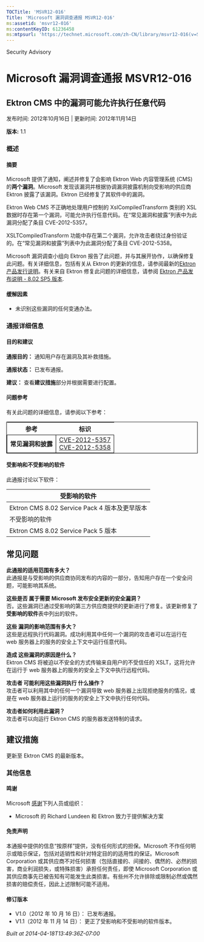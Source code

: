 ```yaml
---
TOCTitle: 'MSVR12-016'
Title: 'Microsoft 漏洞调查通报 MSVR12-016'
ms:assetid: 'msvr12-016'
ms:contentKeyID: 61236458
ms:mtpsurl: 'https://technet.microsoft.com/zh-CN/library/msvr12-016(v=Security.10)'
---
```


Security Advisory

Microsoft 漏洞调查通报 MSVR12-016
=================================

Ektron CMS 中的漏洞可能允许执行任意代码
---------------------------------------

发布时间: 2012年10月16日 | 更新时间: 2012年11月14日

**版本:** 1.1

### 概述

#### 摘要

Microsoft 提供了通知，阐述并修复了会影响 Ektron Web 内容管理系统 (CMS) 的**两个漏洞**。Microsoft 发现该漏洞并根据协调漏洞披露机制向受影响的供应商　Ektron 披露了该漏洞。Ektron 已经修复了其软件中的漏洞。

Ektron Web CMS 不正确地处理用户控制的 XslCompiledTransform 类别的 XSL 数据时存在第一个漏洞，可能允许执行任意代码。在“常见漏洞和披露”列表中为此漏洞分配了条目 CVE-2012-5357。

XSLTCompiledTransform 功能中存在第二个漏洞，允许攻击者绕过身份验证的。在“常见漏洞和披露”列表中为此漏洞分配了条目 CVE-2012-5358。

Microsoft 漏洞调查小组向 Ektron 报告了此问题，并与其展开协作，以确保修复此问题。有关详细信息，包括有关从 Ektron 的更新的信息，请参阅最新的[Ektron 产品发行说明](http://documentation.ektron.com/current/releasenotes/releasenotes_webhelp.htm)。有关来自 Ektron 修复此问题的详细信息，请参阅 [Ektron 产品发布说明 - 8.02 SP5 版本](http://documentation.ektron.com/current/releasenotes/release8/8.02sp5.htm).

#### 缓解因素

-   未识别这些漏洞的任何变通办法。

### 通报详细信息

#### 目的和建议

**通报目的：** 通知用户存在漏洞及其补救措施。

**通报状态：** 已发布通报。

**建议：** 查看**建议措施**部分并根据需要进行配置。

#### 问题参考

有关此问题的详细信息，请参阅以下参考：

<p> </p>
<table style="border:1px solid black;">
<thead>
<tr class="header">
<th>参考</th>
<th>标识</th>
</tr>
</thead>
<tbody>
<tr class="odd">
<td style="border:1px solid black;"><strong>常见漏洞和披露</strong></td>
<td style="border:1px solid black;"><a href="http://www.cve.mitre.org/cgi-bin/cvename.cgi?name=cve-2012-5357">CVE-2012-5357</a><br />
<a href="http://www.cve.mitre.org/cgi-bin/cvename.cgi?name=cve-2012-5358">CVE-2012-5358</a></td>
</tr>
</tbody>
</table>


#### 受影响和不受影响的软件

此通报讨论以下软件：

| 受影响的软件                                  |
|-----------------------------------------------|
| Ektron CMS 8.02 Service Pack 4 版本及更早版本 |
| 不受影响的软件                                |
| Ektron CMS 8.02 Service Pack 5 版本           |

常见问题
--------


**此通报的适用范围有多大？**  
此通报是与受影响的供应商协同发布的内容的一部分，告知用户存在一个安全问题，可能影响其系统。

**这些是否 属于需要 Microsoft 发布安全更新的安全漏洞？**  
否。这些漏洞已通过受影响的第三方供应商提供的更新进行了修复。该更新修复了**受影响的软件**表中列出的软件。

**这些 漏洞的影响范围有多大？**  
这些是远程执行代码漏洞。成功利用其中任何一个漏洞的攻击者可以在运行在 web 服务器上的服务的安全上下文中运行任意代码。

**造成 这些漏洞的原因是什么？**  
Ektron CMS 将被迫以不安全的方式传输来自用户的不受信任的 XSLT，这将允许在运行于 web 服务器上的服务的安全上下文中执行远程代码。

**攻击者 可能利用这些漏洞执行 什么操作？**  
攻击者可以利用其中的任何一个漏洞导致 web 服务器上出现拒绝服务的情况，或是在 web 服务器上运行的服务的安全上下文中执行任何代码。

**攻击者如何利用此漏洞？**  
攻击者可以向运行 Ektron CMS 的服务器发送特制的请求。

建议措施
--------


更新至 Ektron CMS 的最新版本。

### 其他信息

#### 鸣谢

Microsoft [感谢](http://go.microsoft.com/fwlink/?linkid=21127)下列人员或组织：

-   Microsoft 的 Richard Lundeen 和 Ektron 致力于提供解决方案

#### 免责声明

本通报中提供的信息“按原样”提供，没有任何形式的担保。Microsoft 不作任何明示或暗示保证，包括对适销性和针对特定目的的适用性的保证。Microsoft Corporation 或其供应商不对任何损害（包括直接的、间接的、偶然的、必然的损害，商业利润损失，或特殊损害）承担任何责任，即使 Microsoft Corporation 或其供应商事先已被告知有可能发生此类损害。有些州不允许排除或限制必然或偶然损害的赔偿责任，因此上述限制可能不适用。

#### 修订版本

-   V1.0（2012 年 10 月 16 日）： 已发布通报。
-   V1.1（2012 年 11 月 14 日）： 更正了受影响和不受影响的软件版本。

*Built at 2014-04-18T13:49:36Z-07:00*
